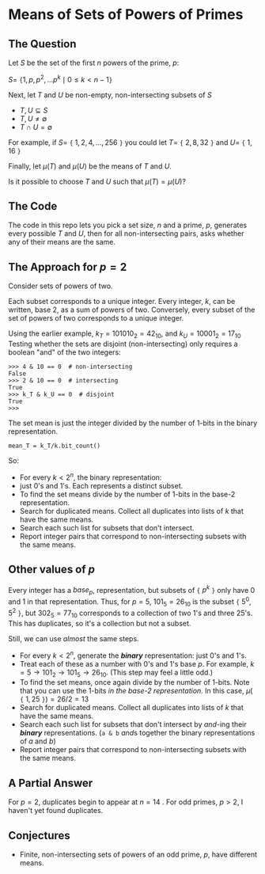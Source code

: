 # Means of Sets of Powers of Primes

## The Question

Let $S$ be the set of the first $n$ powers of the prime, $p$:

$S=$ `{`$1, p, p^2, ... p^k \mid 0 \leq k \lt n-1$`}`

Next, let $T$ and $U$ be non-empty, non-intersecting subsets of $S$

* $T, U \subseteq S$
* $T, U \neq \emptyset$
* $T \cap U = \emptyset$

For example, if $S=$ `{` $1, 2, 4, ..., 256$ `}`
you could let $T=$ `{` $2, 8, 32$ `}`
and $U=$ `{` $1, 16$ `}`

Finally, let $\mu(T)$ and $\mu(U)$ be the means of $T$ and $U$.

Is it possible to choose $T$ and $U$ such that $\mu(T)=\mu(U)$?

## The Code

The code in this repo lets you pick a set size, $n$ and a prime, $p$,
generates every possible $T$ and $U$, then for all non-intersecting pairs, asks whether any of their means are the same.

## The Approach for $p=2$

Consider sets of powers of two.

Each subset corresponds to a unique integer.
Every integer, $k$, can be written, base $2$, as a sum of powers of two.
Conversely, every subset of the set of powers of two corresponds to a unique integer.

Using the earlier example, $k_T=101010_2=42_{10}$, and $k_U=10001_2=17_{10}$
Testing whether the sets are disjoint (non-intersecting) only requires a boolean "and" of the two integers:

```
>>> 4 & 10 == 0  # non-intersecting
False
>>> 2 & 10 == 0  # intersecting
True
>>> k_T & k_U == 0  # disjoint
True
>>>
```

The set mean is just the integer divided by the number of 1-bits in the binary representation.
```
mean_T = k_T/k.bit_count()
```

So:

* For every $k < 2^n$, the binary representation:
* just $0$'s and $1$'s. Each represents a distinct subset.
* To find the set means divide by the number of 1-bits in the base-2 representation.
* Search for duplicated means. Collect all duplicates into lists of $k$ that have the same means.
* Search each such list for subsets that don't intersect.
* Report integer pairs that correspond to non-intersecting subsets with the same means.

## Other values of $p$

Every integer has a $base_p$, representation, but subsets of `{` $p^k$ `}` only have $0$ and $1$ in that representation.
Thus, for $p=5$, $101_5=26_{10}$ is the subset `{` $5^0, 5^2$ `}`, but $302_5=77_{10}$ corresponds to a collection of two $1$'s and three $25$'s.
This has duplicates, so it's a collection but not a subset.

Still, we can use *almost* the same steps.

* For every $k < 2^n$, generate the ***binary*** representation: just $0$'s and $1$'s.
* Treat each of these as a number with $0$'s and $1$'s base $p$. For example, $k=5 \rightarrow 101_2 \rightarrow 101_5 \rightarrow 26_{10}$.
(This step may feel a little odd.)
* To find the set means, once again divide by the number of 1-bits. Note that you can use the 1-bits *in the base-2 representation*.
In this case, $\mu($ `{` $1, 25$ `}`$)=26/2=13$
* Search for duplicated means. Collect all duplicates into lists of $k$ that have the same means.
* Search each such list for subsets that don't intersect by *and*-ing their ***binary*** representations.
(`a & b` *and*s together the binary representations of $a$ and $b$)
* Report integer pairs that correspond to non-intersecting subsets with the same means.

## A Partial Answer

For $p=2$, duplicates begin to appear at $n=14$ .
For odd primes, $p \gt 2$, I haven't yet found duplicates.

## Conjectures
* Finite, non-intersecting sets of powers of an odd prime, $p$, have different means.
